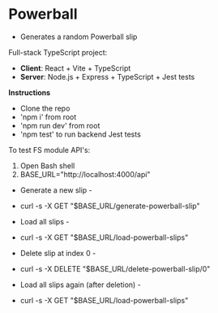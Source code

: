 # Powerball
- Generates a random Powerball slip

Full-stack TypeScript project:
- **Client**: React + Vite + TypeScript
- **Server**: Node.js + Express + TypeScript + Jest tests

**Instructions**
- Clone the repo
- 'npm i' from root
- 'npm run dev' from root
- 'npm test' to run backend Jest tests

To test FS module API's: 
1. Open Bash shell
2. BASE_URL="http://localhost:4000/api"

- Generate a new slip -
- curl -s -X GET "$BASE_URL/generate-powerball-slip"

- Load all slips -
- curl -s -X GET "$BASE_URL/load-powerball-slips"

- Delete slip at index 0 -
- curl -s -X DELETE "$BASE_URL/delete-powerball-slip/0"

- Load all slips again (after deletion) -
- curl -s -X GET "$BASE_URL/load-powerball-slips"

